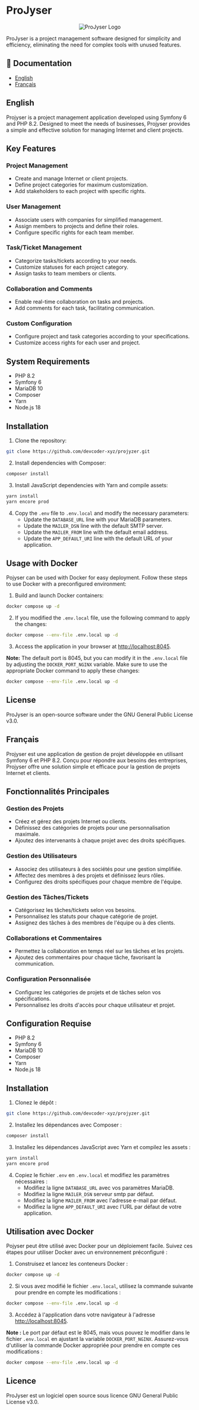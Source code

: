 # ProJyser
<div style="text-align:center;">
  <img src="./public/images/logo.png" alt="ProJyser Logo">
</div>

ProJyser is a project management software designed for simplicity and efficiency, eliminating the need for complex tools with unused features.

## 📖 Documentation

- [English](#english)
- [Français](#français)

## English

Projyser is a project management application developed using Symfony 6 and PHP 8.2. Designed to meet the needs of businesses, Projyser provides a simple and effective solution for managing Internet and client projects.

## Key Features

### Project Management
- Create and manage Internet or client projects.
- Define project categories for maximum customization.
- Add stakeholders to each project with specific rights.

### User Management
- Associate users with companies for simplified management.
- Assign members to projects and define their roles.
- Configure specific rights for each team member.

### Task/Ticket Management
- Categorize tasks/tickets according to your needs.
- Customize statuses for each project category.
- Assign tasks to team members or clients.

### Collaboration and Comments
- Enable real-time collaboration on tasks and projects.
- Add comments for each task, facilitating communication.

### Custom Configuration
- Configure project and task categories according to your specifications.
- Customize access rights for each user and project.

## System Requirements
- PHP 8.2
- Symfony 6
- MariaDB 10
- Composer
- Yarn
- Node.js 18

## Installation

1. Clone the repository:
```bash
git clone https://github.com/devcoder-xyz/projyzer.git
```

2. Install dependencies with Composer:
```bash
composer install
```

3. Install JavaScript dependencies with Yarn and compile assets:
```bash
yarn install
yarn encore prod
```
4. Copy the `.env` file to `.env.local` and modify the necessary parameters:
   - Update the `DATABASE_URL` line with your MariaDB parameters.
   - Update the `MAILER_DSN` line with the default SMTP server.
   - Update the `MAILER_FROM` line with the default email address.
   - Update the `APP_DEFAULT_URI` line with the default URL of your application.

## Usage with Docker

Pojyser can be used with Docker for easy deployment. Follow these steps to use Docker with a preconfigured environment:

1. Build and launch Docker containers:
```bash
docker compose up -d
```

2. If you modified the `.env.local` file, use the following command to apply the changes:
```bash
docker compose --env-file .env.local up -d
```

3. Access the application in your browser at [http://localhost:8045](http://localhost:8045).

**Note:** The default port is 8045, but you can modify it in the `.env.local` file by adjusting the `DOCKER_PORT_NGINX` variable. Make sure to use the appropriate Docker command to apply these changes:
```bash
docker compose --env-file .env.local up -d
```

## License
ProJyser is an open-source software under the GNU General Public License v3.0.

## Français

Projyser est une application de gestion de projet développée en utilisant Symfony 6 et PHP 8.2. Conçu pour répondre aux besoins des entreprises, Projyser offre une solution simple et efficace pour la gestion de projets Internet et clients.

## Fonctionnalités Principales

### Gestion des Projets
- Créez et gérez des projets Internet ou clients.
- Définissez des catégories de projets pour une personnalisation maximale.
- Ajoutez des intervenants à chaque projet avec des droits spécifiques.

### Gestion des Utilisateurs
- Associez des utilisateurs à des sociétés pour une gestion simplifiée.
- Affectez des membres à des projets et définissez leurs rôles.
- Configurez des droits spécifiques pour chaque membre de l'équipe.

### Gestion des Tâches/Tickets
- Catégorisez les tâches/tickets selon vos besoins.
- Personnalisez les statuts pour chaque catégorie de projet.
- Assignez des tâches à des membres de l'équipe ou à des clients.

### Collaborations et Commentaires
- Permettez la collaboration en temps réel sur les tâches et les projets.
- Ajoutez des commentaires pour chaque tâche, favorisant la communication.

### Configuration Personnalisée
- Configurez les catégories de projets et de tâches selon vos spécifications.
- Personnalisez les droits d'accès pour chaque utilisateur et projet.

## Configuration Requise
- PHP 8.2
- Symfony 6
- MariaDB 10
- Composer
- Yarn
- Node.js 18

## Installation

1. Clonez le dépôt :
```bash
git clone https://github.com/devcoder-xyz/projyzer.git
```
2. Installez les dépendances avec Composer :
```bash
composer install
```
3. Installez les dépendances JavaScript avec Yarn et compilez les assets :
```bash
yarn install
yarn encore prod
```
4. Copiez le fichier `.env` en `.env.local` et modifiez les paramètres nécessaires :
    - Modifiez la ligne `DATABASE_URL` avec vos paramètres MariaDB.
    - Modifiez la ligne `MAILER_DSN` serveur smtp par défaut.
    - Modifiez la ligne `MAILER_FROM` avec l'adresse e-mail par défaut.
    - Modifiez la ligne `APP_DEFAULT_URI` avec l'URL par défaut de votre application.

## Utilisation avec Docker

Pojyser peut être utilisé avec Docker pour un déploiement facile. Suivez ces étapes pour utiliser Docker avec un environnement préconfiguré :

1. Construisez et lancez les conteneurs Docker :
```bash
docker compose up -d
```

2. Si vous avez modifié le fichier `.env.local`, utilisez la commande suivante pour prendre en compte les modifications :
```bash
docker compose --env-file .env.local up -d
```

3. Accédez à l'application dans votre navigateur à l'adresse [http://localhost:8045](http://localhost:8045).

**Note :** Le port par défaut est le 8045, mais vous pouvez le modifier dans le fichier `.env.local` en ajustant la variable `DOCKER_PORT_NGINX`. Assurez-vous d'utiliser la commande Docker appropriée pour prendre en compte ces modifications :
```bash
docker compose --env-file .env.local up -d
```
## Licence
ProJyser est un logiciel open source sous licence GNU General Public License v3.0.
